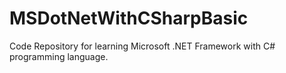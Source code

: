# MSDotNetWithCSharpBasic
Code Repository for learning Microsoft .NET Framework with C# programming language.

